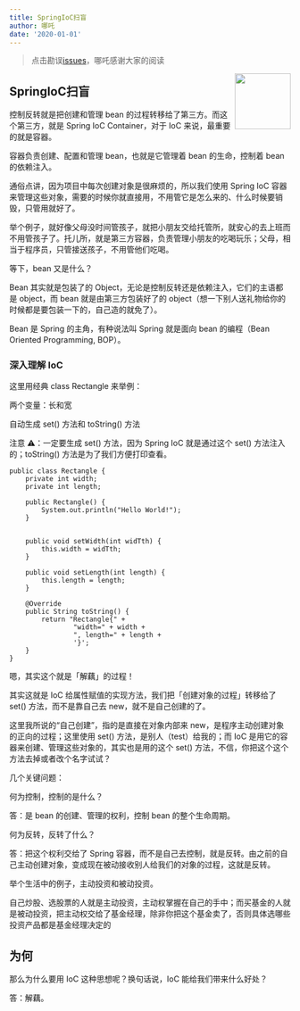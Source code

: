 ```yaml
---
title: SpringIoC扫盲
author: 哪吒
date: '2020-01-01'
---
```


> 点击勘误[issues](https://github.com/webVueBlog/JavaPlusDoc/issues)，哪吒感谢大家的阅读

<img align="right" width="100" src="https://cdn.jsdelivr.net/gh/YunYouJun/yun/images/yun-alpha-compressed.png">

## SpringIoC扫盲

控制反转就是把创建和管理 bean 的过程转移给了第三方。而这个第三方，就是 Spring IoC Container，对于 IoC 来说，最重要的就是容器。

容器负责创建、配置和管理 bean，也就是它管理着 bean 的生命，控制着 bean 的依赖注入。

通俗点讲，因为项目中每次创建对象是很麻烦的，所以我们使用 Spring IoC 容器来管理这些对象，需要的时候你就直接用，不用管它是怎么来的、什么时候要销毁，只管用就好了。

举个例子，就好像父母没时间管孩子，就把小朋友交给托管所，就安心的去上班而不用管孩子了。托儿所，就是第三方容器，负责管理小朋友的吃喝玩乐；父母，相当于程序员，只管接送孩子，不用管他们吃喝。

等下，bean 又是什么？

Bean 其实就是包装了的 Object，无论是控制反转还是依赖注入，它们的主语都是 object，而 bean 就是由第三方包装好了的 object（想一下别人送礼物给你的时候都是要包装一下的，自己造的就免了）。

Bean 是 Spring 的主角，有种说法叫 Spring 就是面向 bean 的编程（Bean Oriented Programming, BOP）。

### 深入理解 IoC

这里用经典 class Rectangle 来举例：

两个变量：长和宽

自动生成 set() 方法和 toString() 方法

注意 ⚠️：一定要生成 set() 方法，因为 Spring IoC 就是通过这个 set() 方法注入的；toString() 方法是为了我们方便打印查看。

	public class Rectangle {
		private int width;
		private int length;

		public Rectangle() {
			System.out.println("Hello World!");
		}


		public void setWidth(int widTth) {
			this.width = widTth;
		}

		public void setLength(int length) {
			this.length = length;
		}

		@Override
		public String toString() {
			return "Rectangle{" +
					"width=" + width +
					", length=" + length +
					'}';
		}
	}


嗯，其实这个就是「解藕」的过程！

其实这就是 IoC 给属性赋值的实现方法，我们把「创建对象的过程」转移给了 set() 方法，而不是靠自己去 new，就不是自己创建的了。

这里我所说的“自己创建”，指的是直接在对象内部来 new，是程序主动创建对象的正向的过程；这里使用 set() 方法，是别人（test）给我的；而 IoC 是用它的容器来创建、管理这些对象的，其实也是用的这个 set() 方法，不信，你把这个这个方法去掉或者改个名字试试？

几个关键问题：

何为控制，控制的是什么？

答：是 bean 的创建、管理的权利，控制 bean 的整个生命周期。

何为反转，反转了什么？

答：把这个权利交给了 Spring 容器，而不是自己去控制，就是反转。由之前的自己主动创建对象，变成现在被动接收别人给我们的对象的过程，这就是反转。

举个生活中的例子，主动投资和被动投资。

自己炒股、选股票的人就是主动投资，主动权掌握在自己的手中；而买基金的人就是被动投资，把主动权交给了基金经理，除非你把这个基金卖了，否则具体选哪些投资产品都是基金经理决定的

## 为何

那么为什么要用 IoC 这种思想呢？换句话说，IoC 能给我们带来什么好处？

答：解藕。


